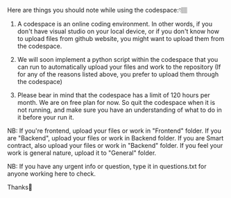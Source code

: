 Here are things you should note while using the codespace:👇🏽

1. A codespace is an online coding environment. In other words, if you don't have visual studio on your local device, or if you don't know how to upload files from github website, you might want to upload them from the codespace.

2. We will soon implement a python script within the codespace that you can run to automatically upload your files and work to the repository (If for any of the reasons listed above, you prefer to upload them through the codespace)

3. Please bear in mind that the codespace has a limit of 120 hours per month. We are on free plan for now. So quit the codespace when it is not running, and make sure you have an understanding of what to do in it before your run it.

NB: If you're frontend, upload your files or work in "Frontend" folder. If you are "Backend", upload your files or work in Backend folder. If you are Smart contract, also upload your files or work in "Backend" folder. If you feel your work is general nature, upload it to "General" folder.

NB: If you have any urgent info or question, type it in questions.txt for anyone working here to check.

Thanks🙂
